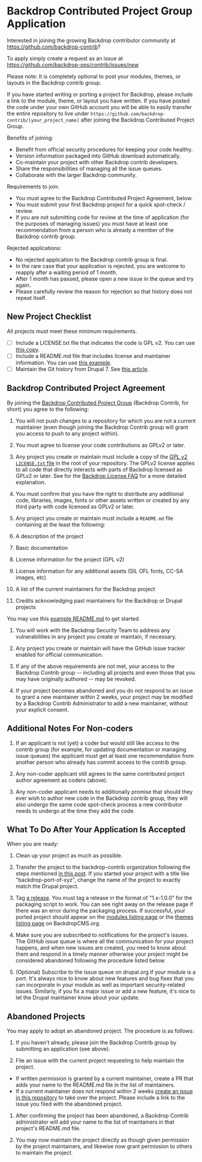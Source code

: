Backdrop Contributed Project Group Application
==============================================

Interested in joining the growing Backdrop contributor community at
https://github.com/backdrop-contrib?

To apply simply create a request as an issue at
https://github.com/backdrop-ops/contrib/issues/new

Please note: It is completely optional to post your modules, themes, or layouts
in the Backdrop contrib group.

If you have started writing or porting a project for Backdrop, please include a
link to the module, theme, or layout you have written. If you have posted the
code under your own GitHub account you will be able to easily transfer the
entire repository to live under
`https://github.com/backdrop-contrib/[your_project_name]` after joining the
Backdrop Contributed Project Group.

Benefits of joining:

- Benefit from official security procedures for keeping your code healthy.
- Version information packaged into GitHub download automatically.
- Co-maintain your project with other Backdrop contrib developers.
- Share the responsibilities of managing all the issue queues.
- Collaborate with the larger Backdrop community.

Requirements to join:

- You must agree to the Backdrop Contributed Project Agreement, below.
- You must submit your first Backdrop project for a quick spot-check / review.
- If you are not submitting code for review at the time of application (for the
  purposes of managing issues) you must have at least one recommendation from a
  person who is already a member of the Backdrop contrib group.

Rejected applications:

- No rejected application to the Backdrop contrib group is final.
- In the rare case that your application is rejected, you are welcome to reapply
  after a waiting period of 1 month.
- After 1 month has passed, please open a new issue in the queue and try again.
- Please carefully review the reason for rejection so that history does not
  repeat itself.

New Project Checklist
---------------------

All projects must meet these minimum requirements.

- [ ] Include a LICENSE.txt file that indicates the code is GPL v2. You can use
[this copy](https://raw.githubusercontent.com/backdrop-ops/contrib/master/examples/LICENSE.txt).
- [ ] Include a README.md file that includes license and maintainer information.
You can use [this example](https://raw.githubusercontent.com/backdrop-ops/contrib/master/examples/README.md).
- [ ] Maintain the Git history from Drupal 7. See
[this article](http://tag1consulting.com/blog/how-maintain-contrib-modules-drupal-and-backdrop-same-time-part-2).

Backdrop Contributed Project Agreement
--------------------------------------

By joining the [Backdrop Contributed Project Group](https://github.com/backdrop-contrib) (Backdrop Contrib, for short) you
agree to the following:

1. You will not push changes to a repository for which you are not a current
   maintainer (even though joining the Backdrop Contrib group will grant you
   access to push to any project within).

1. You must agree to license your code contributions as GPLv2 or later.

1. Any project you create or maintain must include a copy of the [GPL v2 `LICENSE.txt` file](https://github.com/backdrop-ops/contrib/blob/master/examples/LICENSE.txt)
   in the root of your repository. The GPLv2 license applies to all code that
   directly interacts with parts of Backdrop licensed as GPLv2 or later.  See
   for the [Backdrop License FAQ](https://backdropcms.org/license) for a more
   detailed explanation.

1. You must confirm that you have the right to distribute any additional code,
   libraries, images, fonts or other assets written or created by any third
   party with code licensed as GPLv2 or later.

1. Any project you create or maintain must include a `README.md` file containing
  at the least the following:
  1. A description of the project
  1. Basic documentation
  1. License information for the project (GPL v2)
  1. License information for any additional assets (SIL OFL fonts, CC-SA images,
     etc)
  1. A list of the current maintainers for the Backdrop project
  1. Credits acknowledging past maintainers for the Backdrop or Drupal projects

  You may use this [example README.md](https://github.com/backdrop-ops/contrib/blob/master/examples/README.md) to get started.

1. You will work with the Backdrop Security Team to address any vulnerabilities
   in any project you create or maintain, if necessary.

1. Any project you create or maintain will have the GitHub issue tracker enabled
   for official communication.

1. If any of the above requirements are not met, your access to the Backdrop
   Contrib group -- including all projects and even those that you may have
   originally authored -- may be revoked.

1. If your project becomes abandoned and you do not respond to an issue to grant
   a new maintainer within 2 weeks, your project may be modified by a Backdrop
   Contrib Administrator to add a new maintainer, without your explicit consent.

Additional Notes For Non-coders
-------------------------------

1. If an applicant is not (yet) a coder but would still like access to the
   contrib group (for example, for updating documentation or managing issue
   queues) the applicant must get at least one recommendation from another
   person who already has commit access to the contrib group.

1. Any non-coder applicant still agrees to the same contributed project author
   agreement as coders (above).

1. Any non-coder applicant needs to additionally promise that should they ever
   wish to author new code in the Backdrop contrib group, they will also undergo
   the same code spot-check process a new contributor needs to undergo at the
   time they add the code.

What To Do After Your Application Is Accepted
---------------------------------------------
When you are ready:

1. Clean up your project as much as possible.

1. Transfer the project to the backdrop-contrib organization following the steps 
   mentioned [in this post](https://help.github.com/articles/transferring-a-repository-owned-by-your-personal-account/). 
   If you started your project with a title like "backdrop-port-of-xyz", change 
   the name of the project to exactly match the Drupal project.

1. Tag [a release](https://help.github.com/articles/creating-releases/). You 
   must tag a release in the format of "1.x-1.0.0" for the packaging script to 
   work. You can see right away on the release page if there was an error during 
   the packaging process. If successful, your ported project should appear on 
   the [modules listing page](https://backdropcms.org/modules) or the 
   [themes listing page](https://backdropcms.org/themes) on BackdropCMS.org.

1. Make sure you are subscribed to notifications for the project's issues. The 
   GitHub issue queue is where all the communication for your project happens, 
   and when new issues are created, you need to know about them and respond in a
   timely manner otherwise your project might be considered abandoned following 
   the procedure listed below.

1. (Optional) Subscribe to the issue queue on drupal.org if your module is a 
   port. It's always nice to know about new features and bug fixes that you can 
   incorporate in your module as well as important security-related issues. 
   Similarly, if you fix a major issue or add a new feature, it's nice to let 
   the Drupal maintainer know about your update.

Abandoned Projects
------------------

You may apply to adopt an abandoned project. The procedure is as follows:

1. If you haven't already, please join the Backdrop Contrib group by submitting
   an application (see above).

1. File an issue with the current project requesting to help maintain the
   project.

  - If written permission is granted by a current maintainer, create a PR that
    adds your name to the README.md file in the list of maintainers.
  - If a current maintainer does not respond within 2 weeks [create an issue in this repository](https://github.com/backdrop-ops/contrib/issues/new) to take
    over the project. Please include a link to the issue you filed with the
    abandoned project.

1. After confirming the project has been abandoned, a Backdrop Contrib
   administrator will add your name to the list of maintainers in that project's
   README.md file.

1. You may now maintain the project directly as though given permission by the
   project maintainers, and likewise now grant permission to others to maintain
   the project.
